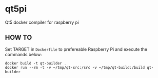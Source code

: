# qt5pi
Qt5 docker compiler for raspberry pi

## HOW TO

Set TARGET in ```Dockerfile``` to prefereable Raspberry Pi and execute the commands below:

```shell
docker build -t qt-builder .
docker run --rm -t -v ~/tmp/qt-src:/src -v ~/tmp/qt-build:/build qt-builder
```

